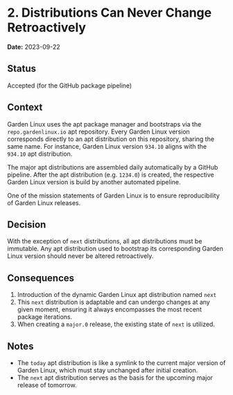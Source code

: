 # 2. Distributions Can Never Change Retroactively

**Date:** 2023-09-22

## Status

Accepted (for the GitHub package pipeline)

## Context

Garden Linux uses the apt package manager and bootstraps via the `repo.gardenlinux.io` apt repository. 
Every Garden Linux version corresponds directly to an apt distribution on this repository, sharing the same name.
For instance, Garden Linux version `934.10` aligns with the `934.10` apt distribution.

The major apt distributions are assembled daily automatically by a GitHub pipeline. 
After the apt distribution (e.g. `1234.0`) is created, the respective Garden Linux version is build by another automated pipeline.

One of the mission statements of Garden Linux is to ensure reproducibility of Garden Linux releases.

## Decision

With the exception of `next` distributions, all apt distributions must be immutable. 
Any apt distribution used to bootstrap its corresponding Garden Linux version should never be altered retroactively.


## Consequences

1. Introduction of the dynamic Garden Linux apt distribution named `next` 
2. This `next` distribution is adaptable and can undergo changes at any given moment, ensuring it always encompasses the most recent package iterations.
3. When creating a `major.0` release, the existing state of `next` is utilized. 

## Notes

- The `today` apt distribution is like a symlink to the current major version of Garden Linux, which must stay unchanged after initial creation.
- The `next` apt distribution serves as the basis for the upcoming major release of tomorrow.